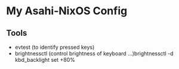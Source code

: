 # My Asahi-NixOS Config
## Tools
- evtest (to identify pressed keys)
- brightnessctl (control brightness of keyboard ...)brightnessctl -d kbd_backlight set +80%
